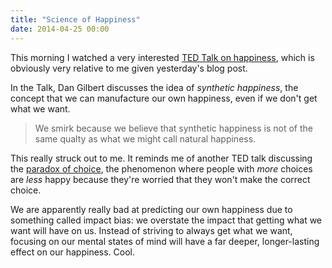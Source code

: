 ```yaml
---
title: "Science of Happiness"
date: 2014-04-25 00:00
---
```


<p>This morning I watched a very interested <a href="http://www.ted.com/talks/dan_gilbert_asks_why_are_we_happy">TED Talk on happiness</a>, which is obviously very relative to me given yesterday's blog post. </p>

<p>In the Talk, Dan Gilbert discusses the idea of <em>synthetic happiness</em>, the concept that we can manufacture our own happiness, even if we don't get what we want. </p>

<blockquote>
  <p>We smirk because we believe that synthetic happiness is not of the same qualty as what we might call natural happiness.</p>

</blockquote>

<p>This really struck out to me. It reminds me of another TED talk discussing the <a href="http://www.ted.com/talks/barry_schwartz_on_the_paradox_of_choice">paradox of choice</a>, the phenomenon where people with <em>more</em> choices are <em>less</em> happy because they're worried that they won't make the correct choice. </p>

<p>We are apparently really bad at predicting our own happiness due to something called impact bias: we overstate the impact that getting what we want will have on us. Instead of striving to always get what we want, focusing on our mental states of mind will have a far deeper, longer-lasting effect on our happiness. Cool. </p>

<!-- more -->

